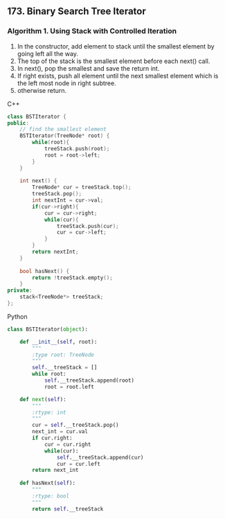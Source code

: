 ## 173. Binary Search Tree Iterator

### Algorithm 1. Using Stack with Controlled Iteration
1. In the constructor, add element to stack until the smallest element by going left all the way.
2. The top of the stack is the smallest element before each next() call.
3. In next(), pop the smallest and save the return int. 
4. If right exists, push all element until the next smallest element which is the left most node in right subtree.
5. otherwise return.

C++
```c++
class BSTIterator {
public:
    // find the smallest element
    BSTIterator(TreeNode* root) {
        while(root){
            treeStack.push(root);
            root = root->left;
        }
    }
    
    int next() {
        TreeNode* cur = treeStack.top();
        treeStack.pop();
        int nextInt = cur->val;
        if(cur->right){
            cur = cur->right;
            while(cur){
                treeStack.push(cur);
                cur = cur->left;
            }
        }
        return nextInt;
    }
    
    bool hasNext() {
        return !treeStack.empty();
    }
private:
    stack<TreeNode*> treeStack;
};
```

Python
```python
class BSTIterator(object):

    def __init__(self, root):
        """
        :type root: TreeNode
        """
        self.__treeStack = []
        while root:
            self.__treeStack.append(root)
            root = root.left

    def next(self):
        """
        :rtype: int
        """
        cur = self.__treeStack.pop()
        next_int = cur.val
        if cur.right:
            cur = cur.right
            while(cur):
                self.__treeStack.append(cur)
                cur = cur.left
        return next_int
    
    def hasNext(self):
        """
        :rtype: bool
        """
        return self.__treeStack
```
